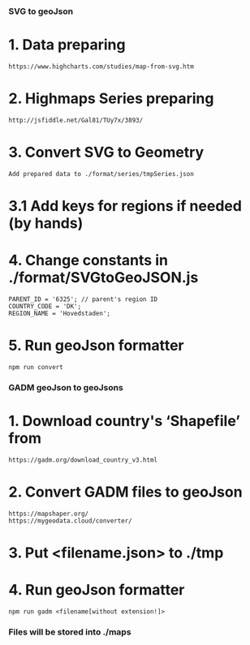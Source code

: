 ### SVG to geoJson
# 1. Data preparing
    https://www.highcharts.com/studies/map-from-svg.htm

# 2. Highmaps Series preparing
    http://jsfiddle.net/Gal81/TUy7x/3893/

# 3. Convert SVG to Geometry
    Add prepared data to ./format/series/tmpSeries.json

# 3.1 Add keys for regions if needed (by hands)

# 4. Change constants in ./format/SVGtoGeoJSON.js
    PARENT_ID = '6325'; // parent's region ID
    COUNTRY_CODE = 'DK';
    REGION_NAME = 'Hovedstaden';

# 5. Run geoJson formatter
    npm run convert



### GADM geoJson to geoJsons
# 1. Download country's ‘Shapefile’ from
    https://gadm.org/download_country_v3.html

# 2. Convert GADM files to geoJson
    https://mapshaper.org/
    https://mygeodata.cloud/converter/

# 3. Put <filename.json> to ./tmp

# 4. Run geoJson formatter
    npm run gadm <filename[without extension!]>



### Files will be stored into ./maps
